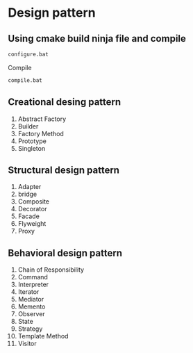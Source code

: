 # Design pattern


## Using cmake build ninja file and compile
```bash
configure.bat
```
  
Compile
```bash
compile.bat
```



## Creational desing pattern

1. Abstract Factory
2. Builder
3. Factory Method
4. Prototype
5. Singleton

## Structural design pattern

1. Adapter
2. bridge
3. Composite
4. Decorator
5. Facade
6. Flyweight
7. Proxy


## Behavioral design pattern

1. Chain of Responsibility
2. Command
3. Interpreter
4. Iterator
5. Mediator
6. Memento
7. Observer
8. State
9. Strategy
10. Template Method
11. Visitor

